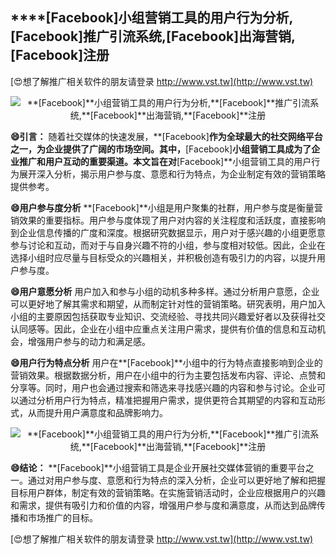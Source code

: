 ## ****[Facebook]**小组营销工具的用户行为分析,**[Facebook]**推广引流系统,**[Facebook]**出海营销,**[Facebook]**注册**

[😍想了解推广相关软件的朋友请登录 http://www.vst.tw](http://www.vst.tw)

 <center><img src="https://vst.tw/MP4/tuiguang/png/2.png" alt="**[Facebook]**小组营销工具的用户行为分析,**[Facebook]**推广引流系统,**[Facebook]**出海营销,**[Facebook]**注册"></center>

**😄引言：**
随着社交媒体的快速发展，**[Facebook]**作为全球最大的社交网络平台之一，为企业提供了广阔的市场空间。其中，**[Facebook]**小组营销工具成为了企业推广和用户互动的重要渠道。本文旨在对**[Facebook]**小组营销工具的用户行为展开深入分析，揭示用户参与度、意愿和行为特点，为企业制定有效的营销策略提供参考。

**😄用户参与度分析**
**[Facebook]**小组是用户聚集的社群，用户参与度是衡量营销效果的重要指标。用户参与度体现了用户对内容的关注程度和活跃度，直接影响到企业信息传播的广度和深度。根据研究数据显示，用户对于感兴趣的小组更愿意参与讨论和互动，而对于与自身兴趣不符的小组，参与度相对较低。因此，企业在选择小组时应尽量与目标受众的兴趣相关，并积极创造有吸引力的内容，以提升用户参与度。

**😄用户意愿分析**
用户加入和参与小组的动机多种多样。通过分析用户意愿，企业可以更好地了解其需求和期望，从而制定针对性的营销策略。研究表明，用户加入小组的主要原因包括获取专业知识、交流经验、寻找共同兴趣爱好者以及获得社交认同感等。因此，企业在小组中应重点关注用户需求，提供有价值的信息和互动机会，增强用户参与的动力和满足感。

**😄用户行为特点分析**
用户在**[Facebook]**小组中的行为特点直接影响到企业的营销效果。根据数据分析，用户在小组中的行为主要包括发布内容、评论、点赞和分享等。同时，用户也会通过搜索和筛选来寻找感兴趣的内容和参与讨论。企业可以通过分析用户行为特点，精准把握用户需求，提供更符合其期望的内容和互动形式，从而提升用户满意度和品牌影响力。

 <center><img src="https://vst.tw/MP4/tuiguang/png/6.png" alt="**[Facebook]**小组营销工具的用户行为分析,**[Facebook]**推广引流系统,**[Facebook]**出海营销,**[Facebook]**注册"></center>

**😄结论：**
**[Facebook]**小组营销工具是企业开展社交媒体营销的重要平台之一。通过对用户参与度、意愿和行为特点的深入分析，企业可以更好地了解和把握目标用户群体，制定有效的营销策略。在实施营销活动时，企业应根据用户的兴趣和需求，提供有吸引力和价值的内容，增强用户参与度和满意度，从而达到品牌传播和市场推广的目标。

[😍想了解推广相关软件的朋友请登录 http://www.vst.tw](http://www.vst.tw)



